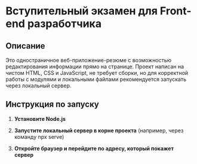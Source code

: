 # Вступительный экзамен для Front-end разработчика

## Описание

Это одностраничное веб-приложение-резюме с возможностью редактирования информации прямо на странице. Проект написан на чистом HTML, CSS и JavaScript, не требует сборки, но для корректной работы с модулями и локальными файлами рекомендуется запускать через локальный сервер.

## Инструкция по запуску

1. **Установите Node.js**

2. **Запустите локальный сервер в корне проекта** (например, через команду npx serve)

3. **Откройте браузер и перейдите по адресу, который покажет сервер**

